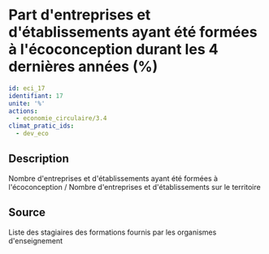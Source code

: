 # Part d'entreprises et d'établissements ayant été formées à l'écoconception durant les 4 dernières années (%)
```yaml
id: eci_17
identifiant: 17
unite: '%'
actions:
  - economie_circulaire/3.4
climat_pratic_ids:
  - dev_eco
```
## Description
Nombre d'entreprises et d'établissements ayant été formées à l'écoconception / Nombre d'entreprises et d'établissements sur le territoire

## Source
Liste des stagiaires des formations fournis par les organismes d'enseignement

